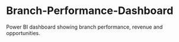 # Branch-Performance-Dashboard
Power BI dashboard showing branch performance, revenue and opportunities.
